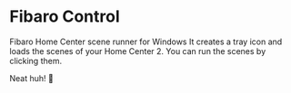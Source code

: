 # Fibaro Control

Fibaro Home Center scene runner for Windows
It creates a tray icon and loads the scenes of your Home Center 2. You can run the scenes by clicking them.

Neat huh! 🍺
